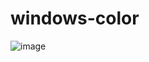 # windows-color

![image](https://user-images.githubusercontent.com/1501327/187851538-170d4cb5-78b5-449b-98c1-2dddad5beee8.png)
